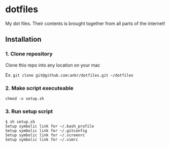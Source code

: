 # dotfiles

My dot files. Their contents is brought together from all parts of the internet!

## Installation

### 1. Clone repository
Clone this repo into any location on your mac

Ex.
```git clone git@github.com:ankr/dotfiles.git ~/dotfiles```

### 2. Make script executeable
```chmod -x setup.sh```

### 3. Run setup script
```
$ sh setup.sh
Setup symbolic link for ~/.bash_profile
Setup symbolic link for ~/.gitconfig
Setup symbolic link for ~/.screenrc
Setup symbolic link for ~/.vimrc
```
